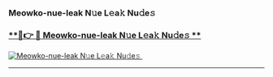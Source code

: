 ### Meowko-nue-leak N𝚞e L𝚎a𝚔 Nu𝚍e𝚜   

### [ **🔗👉 🔴 Meowko-nue-leak N𝚞e L𝚎a𝚔 Nu𝚍e𝚜 **](https://taap.it/xNRuk4)  

[![Meowko-nue-leak N𝚞e L𝚎a𝚔 Nu𝚍e𝚜 ](https://i.imgur.com/0qMVB7G.gif)](https://taap.it/xNRuk4)  

___  
